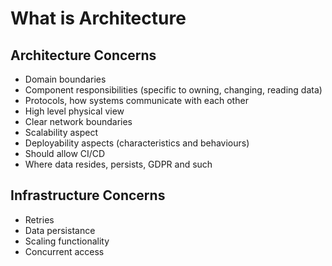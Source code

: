 # What is Architecture

## Architecture Concerns

- Domain boundaries
- Component responsibilities (specific to owning, changing, reading data)
- Protocols, how systems communicate with each other
- High level physical view
- Clear network boundaries
- Scalability aspect
- Deployability aspects (characteristics and behaviours)
- Should allow CI/CD
- Where data resides, persists, GDPR and such

## Infrastructure Concerns
- Retries
- Data persistance
- Scaling functionality
- Concurrent access

<script server>
    export default {
        layout: './layouts/post.html',
        image: '',
        title: 'What is Architecture',
        excerpt: 'Domain boundaries, Component responsibilities ...',
        shouldPublish: true,
        uri: '/blug/2019/what-is-architecture.html',
        published: new Date('2019-07-01T16:43:08.111Z'),
        tags: ['architecture']
    }
</script>
